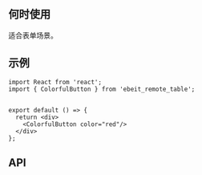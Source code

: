 ## 何时使用

适合表单场景。

## 示例

```tsx
import React from 'react';
import { ColorfulButton } from 'ebeit_remote_table';


export default () => {
  return <div>
    <ColorfulButton color="red"/>
  </div>
};
```

## API

<API hideTitle  src="@/components/colorful-button/colorful-button.tsx" />
